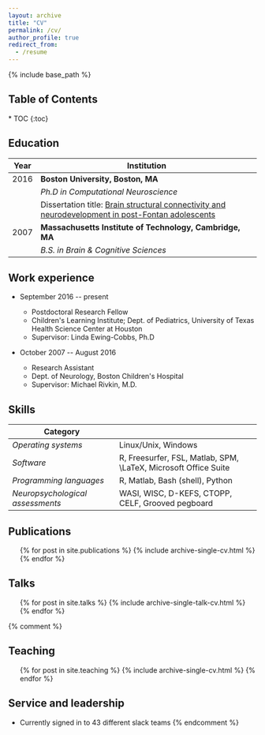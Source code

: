 ```yaml
---
layout: archive
title: "CV"
permalink: /cv/
author_profile: true
redirect_from:
  - /resume
---
```


{% include base_path %}

<h2>Table of Contents</h2>
* TOC
{:toc}

## Education

| Year  | Institution                                                   |
| ----- | ------------------------------------                          |
| 2016  | <b>Boston University, Boston, MA</b>                          |
|       | <i>Ph.D in Computational Neuroscience</i>                     |
|       | Dissertation title: <a href='https://hdl.handle.net/2144/19163'>Brain structural connectivity and neurodevelopment in post-Fontan adolescents</a> |
| 2007  | <b>Massachusetts Institute of Technology, Cambridge, MA</b>   |
|       | <i>B.S. in Brain & Cognitive Sciences</i>                     |

## Work experience
* September 2016 -- present
  * Postdoctoral Research Fellow
  * Children's Learning Institute; Dept. of Pediatrics, University of Texas Health Science Center at Houston
  * Supervisor: Linda Ewing-Cobbs, Ph.D

* October 2007 -- August 2016
  * Research Assistant
  * Dept. of Neurology, Boston Children's Hospital
  * Supervisor: Michael Rivkin, M.D.

## Skills

| Category                          |                                                                   |
| ----------                        | ---------------------------------------------------------------   |
| *Operating systems*               | Linux/Unix, Windows                                               |
| *Software*                        | R, Freesurfer, FSL, Matlab, SPM, \LaTeX, Microsoft Office Suite   |
| *Programming languages*           | R, Matlab, Bash (shell), Python                                   |
| *Neuropsychological assessments*  | WASI, WISC, D-KEFS, CTOPP, CELF, Grooved pegboard                 |

## Publications
  <ul>{% for post in site.publications %}
    {% include archive-single-cv.html %}
  {% endfor %}</ul>

## Talks
  <ul>{% for post in site.talks %}
    {% include archive-single-talk-cv.html %}
  {% endfor %}</ul>

{% comment %}
## Teaching
  <ul>{% for post in site.teaching %}
    {% include archive-single-cv.html %}
  {% endfor %}</ul>

## Service and leadership
* Currently signed in to 43 different slack teams
{% endcomment %}
